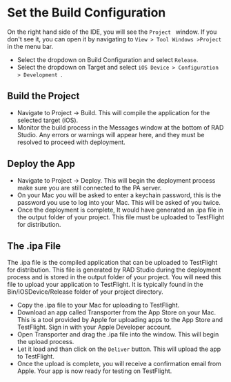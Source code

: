 # Set the Build Configuration
On the right hand side of the IDE, you will see the `Project ` window. If you don't see it, you can open it by navigating to `View > Tool Windows >Project ` in the menu bar.

- Select the dropdown on Build Configuration and select `Release`.
- Select the dropdown on Target and select `iOS Device > Configuration > Development `.

## Build the Project

- Navigate to Project -> Build. This will compile the application for the selected target (iOS).
- Monitor the build process in the Messages window at the bottom of RAD Studio. Any errors or warnings will appear here, and they must be resolved to proceed with deployment.

## Deploy the App
- Navigate to Project -> Deploy. This will begin the deployment process make sure you are still connected to the PA server.
- On your Mac you will be asked to enter a keychain password, this is the password you use to log into your Mac. This will be asked of you twice.
- Once the deployment is complete, It would have generated an .ipa file in the output folder of your project. This file must be uploaded to TestFlight for distribution.

## The .ipa File
The .ipa file is the compiled application that can be uploaded to TestFlight for distribution. This file is generated by RAD Studio during the deployment process and is stored in the output folder of your project. You will need this file to upload your application to TestFlight. It is typically found in the Bin/iOSDevice/Release folder of your project directory.

- Copy the .ipa file to your Mac for uploading to TestFlight.
- Download an app called Transporter from the App Store on your Mac. This is a tool provided by Apple for uploading apps to the App Store and TestFlight. Sign in with your Apple Developer account.
- Open Transporter and drag the .ipa file into the window. This will begin the upload process.
- Let it load and than click on the `Deliver` button. This will upload the app to TestFlight.
- Once the upload is complete, you will receive a confirmation email from Apple. Your app is now ready for testing on TestFlight.
